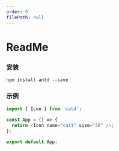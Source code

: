 ```yaml
---
order: 0
filePath: null
---
```


# ReadMe

### 安装

```
npm install antd --save
```

### 示例

```ts
import { Icon } from 'catd';

const App = () => {
  return <Icon name="cat1" size="30" />;
};

export default App;
```
